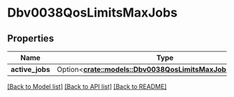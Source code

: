 # Dbv0038QosLimitsMaxJobs

## Properties

Name | Type | Description | Notes
------------ | ------------- | ------------- | -------------
**active_jobs** | Option<[**crate::models::Dbv0038QosLimitsMaxJobsActiveJobs**](dbv0_0_38_qos_limits_max_jobs_active_jobs.md)> |  | [optional]

[[Back to Model list]](../README.md#documentation-for-models) [[Back to API list]](../README.md#documentation-for-api-endpoints) [[Back to README]](../README.md)


